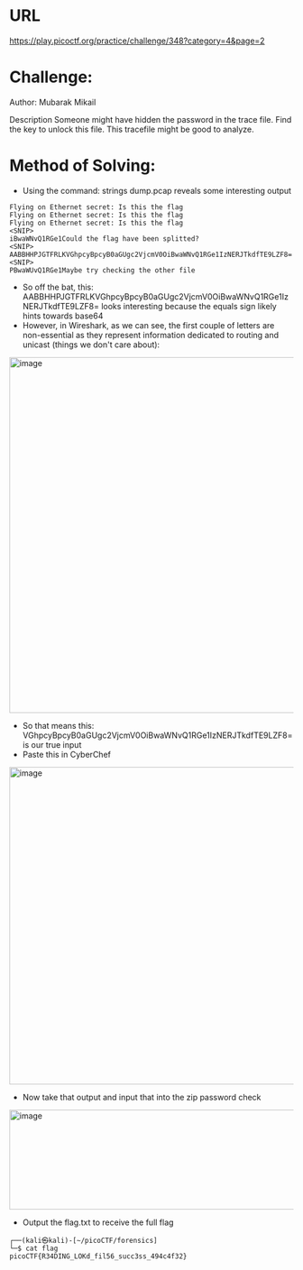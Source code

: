 # URL
https://play.picoctf.org/practice/challenge/348?category=4&page=2

# Challenge:
Author: Mubarak Mikail

Description
Someone might have hidden the password in the trace file.
Find the key to unlock this file. This tracefile might be good to analyze.

# Method of Solving:
* Using the command: strings dump.pcap reveals some interesting output

```
Flying on Ethernet secret: Is this the flag
Flying on Ethernet secret: Is this the flag
Flying on Ethernet secret: Is this the flag
<SNIP>
iBwaWNvQ1RGe1Could the flag have been splitted?
<SNIP>
AABBHHPJGTFRLKVGhpcyBpcyB0aGUgc2VjcmV0OiBwaWNvQ1RGe1IzNERJTkdfTE9LZF8=
<SNIP>
PBwaWUvQ1RGe1Maybe try checking the other file
```
* So off the bat, this: AABBHHPJGTFRLKVGhpcyBpcyB0aGUgc2VjcmV0OiBwaWNvQ1RGe1IzNERJTkdfTE9LZF8= looks interesting because the equals sign likely hints towards base64
* However, in Wireshark, as we can see, the first couple of letters are non-essential as they represent information dedicated to routing and unicast (things we don't care about):

<img width="1738" height="631" alt="image" src="https://github.com/user-attachments/assets/06652719-0ab0-433b-b916-0d06fd55f268" />

* So that means this: VGhpcyBpcyB0aGUgc2VjcmV0OiBwaWNvQ1RGe1IzNERJTkdfTE9LZF8= is our true input
* Paste this in CyberChef
<img width="623" height="563" alt="image" src="https://github.com/user-attachments/assets/4db61c2d-f87a-4046-a890-6d0fe627eb74" />

* Now take that output and input that into the zip password check
<img width="606" height="177" alt="image" src="https://github.com/user-attachments/assets/c137aee6-cde3-4712-85fb-bae8fdda0853" />

* Output the flag.txt to receive the full flag
```
┌──(kali㉿kali)-[~/picoCTF/forensics]
└─$ cat flag           
picoCTF{R34DING_LOKd_fil56_succ3ss_494c4f32}
```
